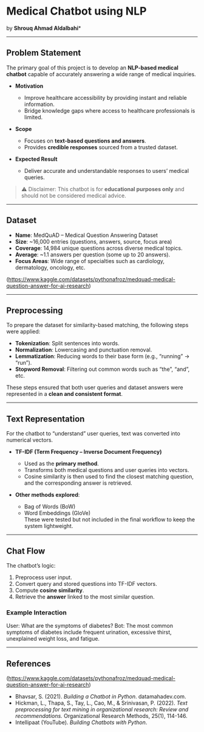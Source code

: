 # Medical Chatbot using NLP  

by **Shrouq Ahmad Aldalbahi***  

---

## Problem Statement  

The primary goal of this project is to develop an **NLP-based medical chatbot** capable of accurately answering a wide range of medical inquiries.  

- **Motivation**  
  - Improve healthcare accessibility by providing instant and reliable information.  
  - Bridge knowledge gaps where access to healthcare professionals is limited.  

- **Scope**  
  - Focuses on **text-based questions and answers**.  
  - Provides **credible responses** sourced from a trusted dataset.  

- **Expected Result**  
  - Deliver accurate and understandable responses to users’ medical queries.  

> ⚠️ Disclaimer: This chatbot is for **educational purposes only** and should not be considered medical advice.  

---

## Dataset  

- **Name**: MedQuAD – Medical Question Answering Dataset  
- **Size**: ~16,000 entries (questions, answers, source, focus area)  
- **Coverage**: 14,984 unique questions across diverse medical topics.  
- **Average**: ~1.1 answers per question (some up to 20 answers).  
- **Focus Areas**: Wide range of specialties such as cardiology, dermatology, oncology, etc.  

(https://www.kaggle.com/datasets/pythonafroz/medquad-medical-question-answer-for-ai-research)  

---

## Preprocessing  

To prepare the dataset for similarity-based matching, the following steps were applied:  

- **Tokenization**: Split sentences into words.  
- **Normalization**: Lowercasing and punctuation removal.  
- **Lemmatization**: Reducing words to their base form (e.g., “running” → “run”).  
- **Stopword Removal**: Filtering out common words such as “the”, “and”, etc.  

These steps ensured that both user queries and dataset answers were represented in a **clean and consistent format**.  

---

## Text Representation  

For the chatbot to “understand” user queries, text was converted into numerical vectors.  

- **TF-IDF (Term Frequency – Inverse Document Frequency)**  
  - Used as the **primary method**.  
  - Transforms both medical questions and user queries into vectors.  
  - Cosine similarity is then used to find the closest matching question, and the corresponding answer is retrieved.  

- **Other methods explored**:  
  - Bag of Words (BoW)  
  - Word Embeddings (GloVe)  
  These were tested but not included in the final workflow to keep the system lightweight.  

---

## Chat Flow  

The chatbot’s logic:  

1. Preprocess user input.  
2. Convert query and stored questions into TF-IDF vectors.  
3. Compute **cosine similarity**.  
4. Retrieve the **answer** linked to the most similar question.  

### Example Interaction  
User: What are the symptoms of diabetes?
Bot: The most common symptoms of diabetes include frequent urination, excessive thirst, unexplained weight loss, and fatigue.



---

## References  


(https://www.kaggle.com/datasets/pythonafroz/medquad-medical-question-answer-for-ai-research)
- Bhavsar, S. (2021). *Building a Chatbot in Python*. datamahadev.com.  
- Hickman, L., Thapa, S., Tay, L., Cao, M., & Srinivasan, P. (2022). *Text preprocessing for text mining in organizational research: Review and recommendations.* Organizational Research Methods, 25(1), 114-146.  
- Intellipaat (YouTube). *Building Chatbots with Python*.  

